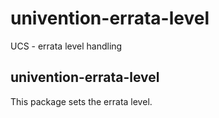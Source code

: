# univention-errata-level
UCS - errata level handling

## univention-errata-level
This package sets the errata level.
